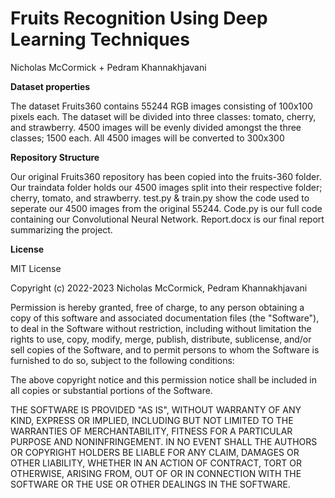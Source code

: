 # Fruits Recognition Using Deep Learning Techniques
Nicholas McCormick + Pedram Khannakhjavani

**Dataset properties**

The dataset Fruits360 contains 55244 RGB images consisting of 100x100 pixels each.
The dataset will be divided into three classes: tomato, cherry, and strawberry.
4500 images will be evenly divided amongst the three classes; 1500 each.
All 4500 images will be converted to 300x300 


**Repository Structure**

Our original Fruits360 repository has been copied into the fruits-360 folder.
Our traindata folder holds our 4500 images split into their respective folder; cherry, tomato, and strawberry.
test.py & train.py show the code used to seperate our 4500 images from the original 55244.
Code.py is our full code containing our Convolutional Neural Network.
Report.docx is our final report summarizing the project.


**License**

MIT License

Copyright (c) 2022-2023 Nicholas McCormick, Pedram Khannakhjavani

Permission is hereby granted, free of charge, to any person obtaining a copy of this software and associated documentation files (the "Software"), to deal in the Software without restriction, including without limitation the rights to use, copy, modify, merge, publish, distribute, sublicense, and/or sell copies of the Software, and to permit persons to whom the Software is furnished to do so, subject to the following conditions:

The above copyright notice and this permission notice shall be included in all copies or substantial portions of the Software.

THE SOFTWARE IS PROVIDED "AS IS", WITHOUT WARRANTY OF ANY KIND, EXPRESS OR IMPLIED, INCLUDING BUT NOT LIMITED TO THE WARRANTIES OF MERCHANTABILITY, FITNESS FOR A PARTICULAR PURPOSE AND NONINFRINGEMENT. IN NO EVENT SHALL THE AUTHORS OR COPYRIGHT HOLDERS BE LIABLE FOR ANY CLAIM, DAMAGES OR OTHER LIABILITY, WHETHER IN AN ACTION OF CONTRACT, TORT OR OTHERWISE, ARISING FROM, OUT OF OR IN CONNECTION WITH THE SOFTWARE OR THE USE OR OTHER DEALINGS IN THE SOFTWARE.
